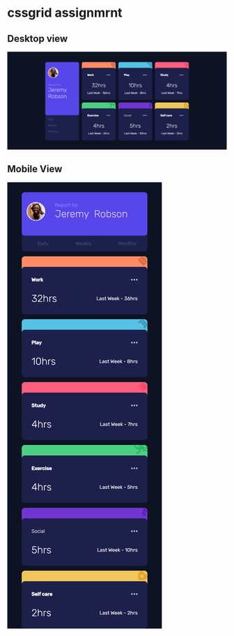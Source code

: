 # cssgrid assignmrnt
## Desktop view 
![alt text](https://github.com/Danchiwaz/cssgrid/blob/main/images/grid1.png)
## Mobile View 
![alt text](https://github.com/Danchiwaz/cssgrid/blob/main/images/mobile.png)
